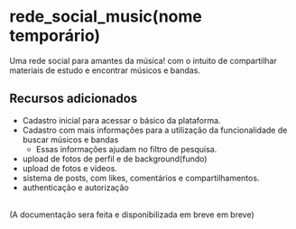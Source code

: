 # rede_social_music(nome temporário)
Uma rede social para amantes da música! com o intuito de compartilhar materiais de estudo e encontrar músicos e bandas.

## Recursos adicionados
* Cadastro inicial para acessar o básico da plataforma.
* Cadastro com mais informações para a utilização da funcionalidade de buscar músicos e bandas
  - Essas informações ajudam no filtro de pesquisa.
* upload de fotos de perfil e de background(fundo)
* upload de fotos e videos.
* sistema de posts, com likes, comentários e compartilhamentos.
* authenticação e autorização
  

<br>
(A documentação sera feita e disponibilizada em breve em breve)
